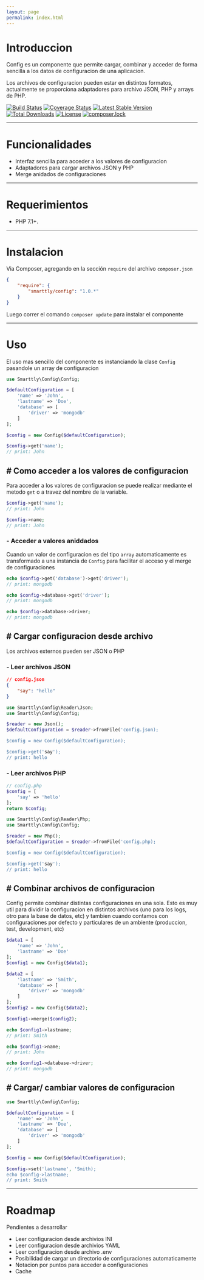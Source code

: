 ```yaml
---
layout: page
permalink: index.html
---
```


# <a name="introduccion"></a> Introduccion

Config es un componente que permite cargar, combinar y acceder de forma sencilla a los datos de configuracion de una aplicacion.

Los archivos de configuracion pueden estar en distintos formatos, actualmente se proporciona adaptadores para archivo JSON, PHP y arrays de PHP.

[![Build Status](https://travis-ci.org/mostofreddy/smarttly_config.svg?branch=master)](https://travis-ci.org/mostofreddy/smarttly_config)
[![Coverage Status](https://coveralls.io/repos/github/mostofreddy/smarttly_config/badge.svg?branch=master)](https://coveralls.io/github/mostofreddy/smarttly_config?branch=master)
[![Latest Stable Version](https://poser.pugx.org/smarttly/config/v/stable)](https://packagist.org/packages/smarttly/config)
[![Total Downloads](https://poser.pugx.org/smarttly/config/downloads)](https://packagist.org/packages/smarttly/config)
[![License](https://poser.pugx.org/smarttly/config/license)](https://packagist.org/packages/smarttly/config)
[![composer.lock](https://poser.pugx.org/smarttly/config/composerlock)](https://packagist.org/packages/smarttly/config)

-- ---

# <a name="funcionalidades"></a> Funcionalidades

* Interfaz sencilla para acceder a los valores de configuracion
* Adaptadores para cargar archivos JSON y PHP
* Merge anidados de configuraciones

-- ---

# <a name="requerimientos"></a> Requerimientos

* PHP 7.1+.

-- ---

# <a name="instalacion"></a> Instalacion

Via Composer, agregando en la sección `require` del archivo `composer.json`

```json
{
    "require": {
        "smarttly/config": "1.0.*"
    }
}
```

Luego correr el comando `composer update` para instalar el componente

-- ---

# <a name="uso"></a> Uso

El uso mas sencillo del componente es instanciando la clase `Config` pasandole un array de configuracion

```php
use Smarttly\Config\Config;

$defaultConfiguration = [
    'name' => 'John',
    'lastname' => 'Doe',
    'database' => [
        'driver' => 'mongodb'
    ]
];

$config = new Config($defaultConfiguration);

$config->get('name');
// print: John
```

## <span class="numeral">\#</span> Como acceder a los valores de configuracion

Para acceder a los valores de configuracion se puede realizar mediante el metodo `get` o a travez del nombre de la variable.

```php
$config->get('name');
// print: John

$config->name;
// print: John
```

### \- Acceder a valores aniddados

Cuando un valor de configuracion es del tipo `array` automaticamente es transformado a una instancia de `Config` para facilitar el acceso y el merge de configuraciones

```php
echo $config->get('database')->get('driver');
// print: mongodb

echo $config->database->get('driver');
// print: mongodb

echo $config->database->driver;
// print: mongodb
```

## <span class="numeral">\#</span>  Cargar configuracion desde archivo

Los archivos externos pueden ser JSON o PHP

### \- Leer archivos JSON

```json
// config.json
{
    "say": "hello"
}
```

```php
use Smarttly\Config\Reader\Json;
use Smarttly\Config\Config;

$reader = new Json();
$defaultConfiguration = $reader->fromFile('config.json);

$config = new Config($defaultConfiguration);

$config->get('say');
// print: hello
```

### \- Leer archivos PHP

```php
// config.php
$config = [
    'say' => 'hello'
];
return $config;
```

```php
use Smarttly\Config\Reader\Php;
use Smarttly\Config\Config;

$reader = new Php();
$defaultConfiguration = $reader->fromFile('config.php);

$config = new Config($defaultConfiguration);

$config->get('say');
// print: hello
```

## <span class="numeral">\#</span> Combinar archivos de configuracion

Config permite combinar distintas configuraciones en una sola. Esto es muy util para dividir la configuracion en distintos archivos (uno para los logs, otro para la base de datos, etc) y tambien cuando contamos con configuraciones por defecto y particulares de un ambiente (produccion, test, development, etc)

```php
$data1 = [
    'name' => 'John',
    'lastname' => 'Doe'
];
$config1 = new Config($data1);

$data2 = [
    'lastname' => 'Smith',
    'database' => [
        'driver' => 'mongodb'
    ]
];
$config2 = new Config($data2);

$config1->merge($config2);

echo $config1->lastname;
// print: Smith

echo $config1->name;
// print: John

echo $config1->database->driver;
// print: mongodb
```

## <span class="numeral">\#</span> Cargar/ cambiar valores de configuracion

```php
use Smarttly\Config\Config;

$defaultConfiguration = [
    'name' => 'John',
    'lastname' => 'Doe',
    'database' => [
        'driver' => 'mongodb'
    ]
];

$config = new Config($defaultConfiguration);

$config->set('lastname', 'Smith);
echo $config->lastname;
// print: Smith
```

-- ---

# <a name="roadmap"></a> Roadmap

Pendientes a desarrollar

* Leer configuracion desde archivios INI
* Leer configuracion desde archivios YAML
* Leer configuracion desde archivo .env
* Posibilidad de cargar un directorio de configuraciones automaticamente
* Notacion por puntos para acceder a configuraciones
* Cache

<br/>
